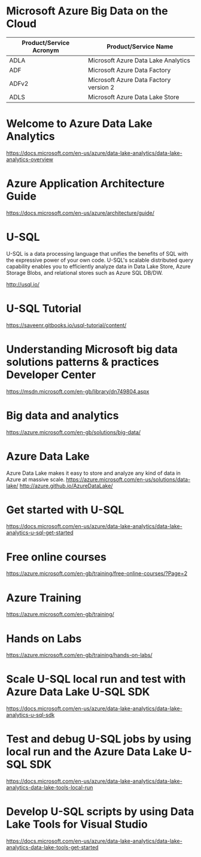 # Microsoft Azure Big Data on the Cloud



|Product/Service Acronym| Product/Service Name |
|----------|-------------|
| ADLA   |  Microsoft Azure Data Lake Analytics |
| ADF   |  Microsoft Azure Data Factory |
| ADFv2   |  Microsoft Azure Data Factory version 2 |
| ADLS   |  Microsoft Azure Data Lake Store |




# Welcome to Azure Data Lake Analytics
https://docs.microsoft.com/en-us/azure/data-lake-analytics/data-lake-analytics-overview

# Azure Application Architecture Guide
https://docs.microsoft.com/en-us/azure/architecture/guide/

# U-SQL 
U-SQL is a data processing language that unifies the benefits of SQL with the expressive power of your own code. U-SQL's scalable distributed query capability enables you to efficiently analyze data in Data Lake Store, Azure Storage Blobs, and relational stores such as Azure SQL DB/DW.

http://usql.io/

# U-SQL Tutorial
https://saveenr.gitbooks.io/usql-tutorial/content/

# Understanding Microsoft big data solutions patterns & practices Developer Center
https://msdn.microsoft.com/en-gb/library/dn749804.aspx

# Big data and analytics
https://azure.microsoft.com/en-gb/solutions/big-data/

# Azure Data Lake
Azure Data Lake makes it easy to store and analyze any kind of data in Azure at massive scale. 
https://azure.microsoft.com/en-us/solutions/data-lake/
http://azure.github.io/AzureDataLake/

# Get started with U-SQL
https://docs.microsoft.com/en-us/azure/data-lake-analytics/data-lake-analytics-u-sql-get-started

# Free online courses
https://azure.microsoft.com/en-gb/training/free-online-courses/?Page=2

# Azure Training
https://azure.microsoft.com/en-gb/training/

# Hands on Labs
https://azure.microsoft.com/en-gb/training/hands-on-labs/

# Scale U-SQL local run and test with Azure Data Lake U-SQL SDK
https://docs.microsoft.com/en-us/azure/data-lake-analytics/data-lake-analytics-u-sql-sdk

# Test and debug U-SQL jobs by using local run and the Azure Data Lake U-SQL SDK
https://docs.microsoft.com/en-us/azure/data-lake-analytics/data-lake-analytics-data-lake-tools-local-run

# Develop U-SQL scripts by using Data Lake Tools for Visual Studio
https://docs.microsoft.com/en-us/azure/data-lake-analytics/data-lake-analytics-data-lake-tools-get-started




